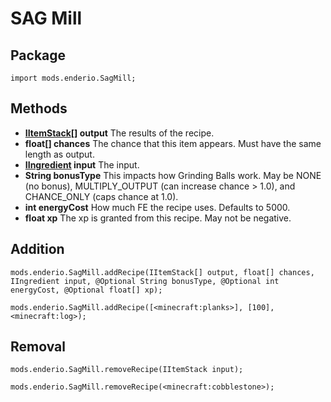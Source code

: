 # SAG Mill

## Package

`import mods.enderio.SagMill;`

## Methods

- **[IItemStack](/Vanilla/Items/IItemStack/)[] output** The results of the recipe.
- **float[] chances** The chance that this item appears. Must have the same length as output.
- **[IIngredient](/Vanilla/Variable_Types/IIngredient/) input** The input.
- **String bonusType** This impacts how Grinding Balls work. May be NONE (no bonus), MULTIPLY_OUTPUT (can increase chance > 1.0), and CHANCE_ONLY (caps chance at 1.0).
- **int energyCost** How much FE the recipe uses. Defaults to 5000.
- **float xp** The xp is granted from this recipe. May not be negative.

## Addition

    mods.enderio.SagMill.addRecipe(IItemStack[] output, float[] chances, IIngredient input, @Optional String bonusType, @Optional int energyCost, @Optional float[] xp);
    
    mods.enderio.SagMill.addRecipe([<minecraft:planks>], [100], <minecraft:log>);
    

## Removal

    mods.enderio.SagMill.removeRecipe(IItemStack input);
    
    mods.enderio.SagMill.removeRecipe(<minecraft:cobblestone>);